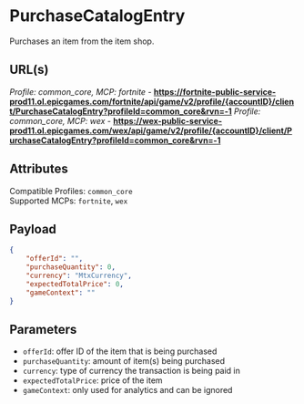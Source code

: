 # PurchaseCatalogEntry
Purchases an item from the item shop.

## URL(s)
*Profile: common_core, MCP: fortnite* - **https://fortnite-public-service-prod11.ol.epicgames.com/fortnite/api/game/v2/profile/{accountID}/client/PurchaseCatalogEntry?profileId=common_core&rvn=-1**
*Profile: common_core, MCP: wex* - **https://wex-public-service-prod11.ol.epicgames.com/wex/api/game/v2/profile/{accountID}/client/PurchaseCatalogEntry?profileId=common_core&rvn=-1** 

## Attributes
Compatible Profiles: `common_core`  
Supported MCPs: `fortnite`, `wex`

## Payload
```json
{
    "offerId": "",
    "purchaseQuantity": 0,
    "currency": "MtxCurrency",
    "expectedTotalPrice": 0,
    "gameContext": ""
}
```

## Parameters
- `offerId`: offer ID of the item that is being purchased  
- `purchaseQuantity`: amount of item(s) being purchased  
- `currency`: type of currency the transaction is being paid in  
- `expectedTotalPrice`: price of the item  
- `gameContext`: only used for analytics and can be ignored  
